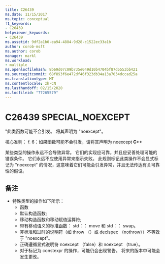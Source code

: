 ```yaml
---
title: C26439
ms.date: 11/15/2017
ms.topic: conceptual
f1_keywords:
- C26439
helpviewer_keywords:
- C26439
ms.assetid: 9df2a1b0-ea94-4884-9d28-c1522ec33a1b
author: corob-msft
ms.author: corob
manager: markl
ms.workload:
- multiple
ms.openlocfilehash: 8b69d07c09b735e049d10b4704bf87d5553bb421
ms.sourcegitcommit: 68f893f6e472df46f323db34a13a7034dccad25a
ms.translationtype: MT
ms.contentlocale: zh-CN
ms.lasthandoff: 02/15/2020
ms.locfileid: "77265579"
---
```

# <a name="c26439-special_noexcept"></a>C26439 SPECIAL_NOEXCEPT
"此类函数可能不会引发。 将其声明为 "noexcept"。

核心准则： f. 6：如果函数可能不会引发，请将其声明为 noexcept **C++**

某些类型的操作永远不会导致异常。 它们的实现应可靠，并且应妥善处理可能的错误条件。 它们永远不应使用异常来指示失败。 此规则标记此类操作不会显式标记为 "noexcept" 的情况，这意味着它们可能会引发异常，并且无法传达有关可靠性的假设。

## <a name="remarks"></a>备注
- 特殊类型的操作如下所示：
  - 函数
  - 默认构造函数;
  - 移动构造函数和移动赋值运算符;
  - 带有移动语义的标准函数： std：： move 和 std：： swap。
  - 非标准和过时的说明符（如 throw （）或 declspec （nothrow））不等效于 "noexcept"。
  - 正确遵循显式说明符 noexcept （false）和 noexcept （true）。
  - 对于标记为 constexpr 的操作，可能仍会出现警告。 将来的版本中可能会发生更改。
